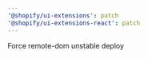 ```yaml
---
'@shopify/ui-extensions': patch
'@shopify/ui-extensions-react': patch
---
```


Force remote-dom unstable deploy
